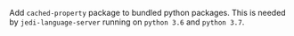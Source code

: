 Add `cached-property` package to bundled python packages. This is needed by `jedi-language-server` running on `python 3.6` and `python 3.7`.
